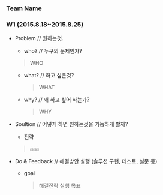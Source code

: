 ### Team Name

### W1 (2015.8.18~2015.8.25)

- Problem // 원하는것.
  - who? // 누구의 문제인가?
  > WHO

  - what? // 하고 싶은것?
    > WHAT

  - why? // 왜 하고 싶어 하는가?
    > WHY

- Soultion // 어떻게 하면 원하는것을 가능하게 할까?
  - 전략
  > aaa

- Do & Feedback // 해결방안 실행 (솔루션 구현, 테스트, 설문 등)
  - goal
    > 해결전략 실행 목표
